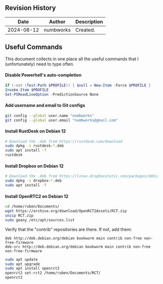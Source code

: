 ## Revision History

| Date | Author | Description |
|---|---|---|
| 2024-08-12 | numbworks | Created. |

## Useful Commands

This document collects in one place all the useful commands that I (unfortunately) need to type often.

#### Disable Powerhell's auto-completion

```powershell
if (-not (Test-Path $PROFILE)) { $null = New-Item -Force $PROFILE }
Invoke-Item $PROFILE
Set-PSReadLineOption -PredictionSource None
```

#### Add username and email to Git configs

```sh
git config --global user.name "numbworks"
git config --global user.email "numbworks@gmail.com"
```

#### Install RustDesk on Debian 12

```sh
# Download the .deb from https://rustdesk.com/download
sudo dpkg -i rustdesk-*.deb
sudo apt install -f
rustdesk
```

#### Install Dropbox on Debian 12

```sh
# Download the .deb from https://linux.dropboxstatic.com/packages/debian/
sudo dpkg -i dropbox-*.deb
sudo apt install -f
```

#### Install OpenRTC2 on Debian 12

```sh
cd /home/ruben/Documents/
wget https://archive.org/download/OpenRCT2Assets/RCT.zip
unzip RCT.zip
sudo geany /etc/apt/sources.list
```
Verify that the "contrib" repositories are there. If not, add them:

```
deb http://deb.debian.org/debian bookworm main contrib non-free non-free-firmware
deb-src http://deb.debian.org/debian bookworm main contrib non-free non-free-firmware
```

```sh
sudo apt update
sudo apt upgrade
sudo apt install openrct2
openrct2 set-rct2 /home/ruben/Documents/RCT/
openrct2
```